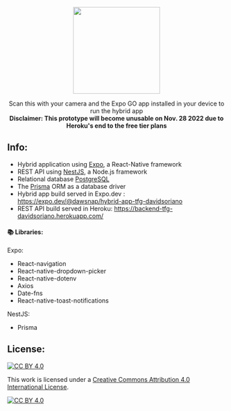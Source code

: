 <p align="center">
  <img width="200" src="https://qr.expo.dev/expo-go?owner=dawsnap&slug=hybrid-app-tfg-davidsoriano&releaseChannel=default&host=exp.host">
  <p align="center">Scan this with your camera and the Expo GO app installed in your device to run the hybrid app<br>
    <b>Disclaimer: This prototype will become unusable on Nov. 28 2022 due to Heroku's end to the free tier plans</b>
  </p>
  
</p>

## Info:

- Hybrid application using [Expo](https://expo.dev/), a React-Native framework
- REST API using [NestJS](https://nestjs.com/), a Node.js framework
- Relational database [PostgreSQL](https://www.postgresql.org/)
- The [Prisma](https://www.prisma.io/) ORM as a database driver
- Hybrid app build served in Expo.dev : https://expo.dev/@dawsnap/hybrid-app-tfg-davidsoriano
- REST API build served in Heroku: https://backend-tfg-davidsoriano.herokuapp.com/
  

#### 📚 Libraries:

Expo:
- React-navigation
- React-native-dropdown-picker
- React-native-dotenv
- Axios
- Date-fns
- React-native-toast-notifications

NestJS: 
- Prisma

## License:

[![CC BY 4.0][cc-by-shield]][cc-by]

This work is licensed under a
[Creative Commons Attribution 4.0 International License][cc-by].

[![CC BY 4.0][cc-by-image]][cc-by]

[cc-by]: http://creativecommons.org/licenses/by/4.0/
[cc-by-image]: https://i.creativecommons.org/l/by/4.0/88x31.png
[cc-by-shield]: https://img.shields.io/badge/License-CC%20BY%204.0-lightgrey.svg
[expo-qr]: https://qr.expo.dev/expo-go?owner=dawsnap&slug=hybrid-app-tfg-davidsoriano&releaseChannel=default&host=exp.host
